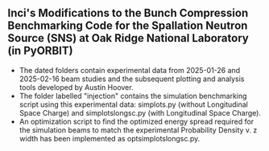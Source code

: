 ## Inci's Modifications to the Bunch Compression Benchmarking Code for the Spallation Neutron Source (SNS) at Oak Ridge National Laboratory (in PyORBIT) ##
- The dated folders contain experimental data from 2025-01-26 and 2025-02-16 beam studies and the subsequent plotting and analysis tools developed by Austin Hoover.
- The folder labelled "injection" contains the simulation benchmarking script using this experimental data: simplots.py (without Longitudinal Space Charge) and simplotslongsc.py (with Longitudinal Space Charge).
- An optimization script to find the optimized energy spread required for the simulation beams to match the experimental Probability Density v. z width has been implemented as optsimplotslongsc.py.
